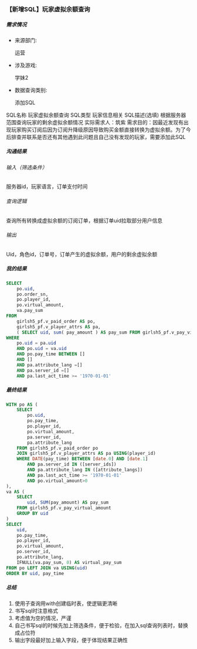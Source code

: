 ### 【新增SQL】玩家虚拟余额查询

##### 需求情况

- 来源部门:

  运营

- 涉及游戏:

  学妹2

- 数据查询类别:

  添加SQL

SQL名称 玩家虚拟余额查询
		SQL类型 玩家信息相关
		SQL描述(选填) 根据服务器范围查询玩家的剩余虚拟余额情况
		实际需求人：筑紫
		需求目的：因最近发现有出现玩家购买订阅后因为订阅升降级原因导致购买金额直接转换为虚拟余额。为了今后排查并联系是否还有其他遇到此问题且自己没有发现的玩家，需要添加此SQL

##### 沟通结果

###### 输入（筛选条件）

服务器id，玩家语言，订单支付时间

###### 查询逻辑

查询所有转换成虚拟余额的订阅订单，根据订单uid拉取部分用户信息

###### 输出

Uid，角色id，订单号，订单产生的虚拟余额，用户的剩余虚拟余额

##### 我的结果

```sql
SELECT
	po.uid,
	po.order_sn,
	po.player_id,
	po.virtual_amount,
	va.pay_sum 
FROM
	girlsh5_pf.v_paid_order AS po,
	girlsh5_pf.v_player_attrs AS pa,
	( SELECT uid, sum( pay_amount ) AS pay_sum FROM girlsh5_pf.v_pay_virtual_amount GROUP BY uid ) AS va 
WHERE
	po.uid = pa.uid 
	AND po.uid = va.uid 
	AND po.pay_time BETWEEN [] 
	AND [] 
	AND pa.attribute_lang =[] 
	AND pa.server_id =[] 
	AND pa.last_act_time >= '1970-01-01'
```

##### 最终结果

```sql
WITH po AS (
    SELECT 
        po.uid,
        po.pay_time,
        po.player_id,
        po.virtual_amount,
        pa.server_id,
        pa.attribute_lang
    FROM girlsh5_pf.v_paid_order po
    JOIN girlsh5_pf.v_player_attrs AS pa USING(player_id)
    WHERE DATE(pay_time) BETWEEN [date.0] AND [date.1] 
	    AND pa.server_id IN ([server_ids]) 
    	AND pa.attribute_lang IN ([attribute_langs]) 
        AND pa.last_act_time >= '1970-01-01'
        AND po.virtual_amount>0
),
va AS (
    SELECT
        uid, SUM(pay_amount) AS pay_sum 
    FROM girlsh5_pf.v_pay_virtual_amount 
    GROUP BY uid
)
SELECT
    uid,
    po.pay_time,
    po.player_id,
    po.virtual_amount,
    po.server_id,
    po.attribute_lang,
    IFNULL(va.pay_sum, 0) AS virtual_pay_sum
FROM po LEFT JOIN va USING(uid)
ORDER BY uid, pay_time
```

##### 总结

1. 使用子查询用with创建临时表，使逻辑更清晰
2. 书写sql时注意格式
3. 考虑值为空的情况，严谨
4. 自己书写sql的时候先加上筛选条件，便于检验，在加入sql查询列表时，替换成占位符
5. 输出字段最好加上输入字段，便于体现结果正确性

